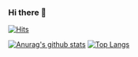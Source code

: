 ### Hi there 👋

<!--
**jeonka1001/jeonka1001** is a ✨ _special_ ✨ repository because its `README.md` (this file) appears on your GitHub profile.

Here are some ideas to get you started:

- 🔭 I’m currently working on ...
- 🌱 I’m currently learning ...
- 👯 I’m looking to collaborate on ...
- 🤔 I’m looking for help with ...
- 💬 Ask me about ...
- 📫 How to reach me: ...
- 😄 Pronouns: ...
- ⚡ Fun fact: ...
-->

[![Hits](https://hits.seeyoufarm.com/api/count/incr/badge.svg?url=https%3A%2F%2Fgithub.com%2Fjeonka1001&count_bg=%2379C83D&title_bg=%23555555&icon=&icon_color=%23E7E7E7&title=jeonka101&edge_flat=false)](https://hits.seeyoufarm.com)  

[![Anurag's github stats](https://github-readme-stats.vercel.app/api?username=jeonka1001&theme=dark)](https://github.com/anuraghazra/github-readme-stats)      [![Top Langs](https://github-readme-stats.vercel.app/api/top-langs/?username=jeonka1001&layout=compact&theme=dark)](https://github.com/anuraghazra/github-readme-stats)  


